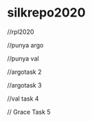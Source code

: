 # silkrepo2020

//rpl2020

//punya argo

//punya val

//argotask 2

//argotask 3

//val task 4 

// Grace Task 5